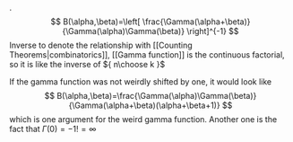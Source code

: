 .
$$
B(\alpha,\beta)=\left[ \frac{\Gamma(\alpha+\beta)}{\Gamma(\alpha)\Gamma(\beta)} \right]^{-1}
$$
Inverse to denote the relationship with [[Counting Theorems|combinatorics]], [[Gamma function]] is the continuous factorial, so it is like the inverse of ${ n\choose k }$ 

If the gamma function was not weirdly shifted by one, it would look like
$$
B(\alpha,\beta)=\frac{\Gamma(\alpha)\Gamma(\beta)}{\Gamma(\alpha+\beta)(\alpha+\beta+1)}
$$
which is one argument for the weird gamma function. Another one is the fact that $\Gamma(0)=-1!=\infty$
